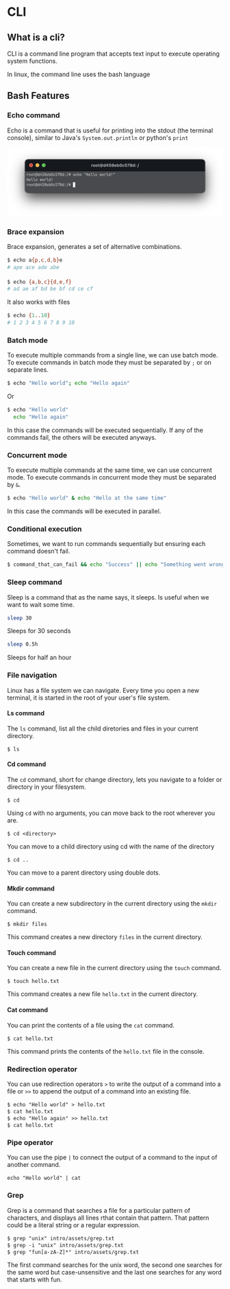 # CLI 

## What is a cli?

CLI is a command line program that accepts text input to execute operating 
system functions.

In linux, the command line uses the bash language

## Bash Features

### Echo command

Echo is a command that is useful for printing into the stdout (the terminal 
console), similar to Java's `System.out.println` or python's `print`

![echo](./assets/echo.png)

### Brace expansion

Brace expansion, generates a set of alternative combinations.

``` bash
$ echo a{p,c,d,b}e
# ape ace ade abe

$ echo {a,b,c}{d,e,f}
# ad ae af bd be bf cd ce cf
```

It also works with files

```bash
$ echo {1..10}
# 1 2 3 4 5 6 7 8 9 10
```

### Batch mode

To execute multiple commands from a single line, we can use batch mode. To
execute commands in batch mode they must be separated by `;` or on
separate lines.

```bash
$ echo "Hello world"; echo "Hello again"
```

Or

```bash
$ echo "Hello world"
  echo "Hello again"
```

In this case the commands will be executed sequentially. If any of the commands
fail, the others will be executed anyways.

### Concurrent mode

To execute multiple commands at the same time, we can use concurrent mode. To
execute commands in concurrent mode they must be separated by `&`.

```bash
$ echo "Hello world" & echo "Hello at the same time"
```

In this case the commands will be executed in parallel.

### Conditional execution

Sometimes, we want to run commands sequentially but ensuring each command
doesn't fail.

```bash
$ command_that_can_fail && echo "Success" || echo "Something went wrong"
```

### Sleep command

Sleep is a command that as the name says, it sleeps. Is useful when we want to 
wait some time.

```bash
sleep 30
```

Sleeps for 30 seconds

```bash
sleep 0.5h
```

Sleeps for half an hour

### File navigation

Linux has a file system we can navigate. Every time you open a new terminal, it
is started in the root of your user's file system. 

#### Ls command

The `ls` command, list all the child diretories and files in your current directory.

```
$ ls
```

#### Cd command

The `cd` command, short for change directory, lets you navigate to a folder or
directory in your filesystem.

```
$ cd
```

Using `cd` with no arguments, you can move back to the root wherever you are.

```
$ cd <directory>
```

You can move to a child directory using cd with the name of the directory

```
$ cd ..
```

You can move to a parent directory using double dots.

#### Mkdir command

You can create a new subdirectory in the current directory using the `mkdir`
command.

```
$ mkdir files
```

This command creates a new directory `files` in the current directory.

#### Touch command

You can create a new file in the current directory using the `touch` command.

```
$ touch hello.txt
```

This command creates a new file `hello.txt` in the current directory.

#### Cat command

You can print the contents of a file using the `cat` command.

```
$ cat hello.txt
```

This command prints the contents of the `hello.txt` file in the console.

### Redirection operator

You can use redirection operators `>` to write the output of a command into a 
file or `>>` to append the output of a command into an existing file.

```
$ echo "Hello world" > hello.txt
$ cat hello.txt
$ echo "Hello again" >> hello.txt
$ cat hello.txt
```

### Pipe operator

You can use the pipe `|` to connect the output of a command to the input of
another command.

```
echo "Hello world" | cat
```

### Grep

Grep is a command that searches a file for a particular pattern of characters,
and displays all lines rthat contain that pattern. That pattern could be a
literal string or a regular expression.

```
$ grep "unix" intro/assets/grep.txt 
$ grep -i "unix" intro/assets/grep.txt 
$ grep "fun[a-zA-Z]*" intro/assets/grep.txt 
```

The first command searches for the unix word, the second one searches for the
same word but case-unsensitive and the last one searches for any word that
starts with fun.